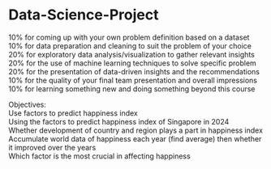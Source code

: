 # Data-Science-Project

10% for coming up with your own problem definition based on a dataset<br>
10% for data preparation and cleaning to suit the problem of your choice<br>
20% for exploratory data analysis/visualization to gather relevant insights<br>
20% for the use of machine learning techniques to solve specific problem<br>
20% for the presentation of data-driven insights and the recommendations<br>
10% for the quality of your final team presentation and overall impressions<br>
10% for learning something new and doing something beyond this course<br>

Objectives:<br>
Use factors to predict happiness index<br>
Using the factors to predict happiness index of Singapore in 2024<br>
Whether development of country and region plays a part in happiness index<br>
Accumulate world data of happiness each year (find average) then whether it improved over the years<br>
Which factor is the most crucial in affecting happiness<br>
